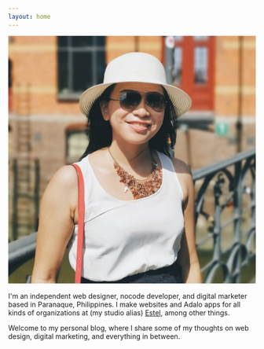 ```yaml
---
layout: home
---
```


<div class="hero-container">
        <div class="hero">
            <div class="left">
            <img src="/assets/CrystalCamarao.jpeg" class="picture">
            </div>
            <div class="right">
                <p>I'm an independent web designer, nocode developer, and digital marketer based in Paranaque, Philippines. I make websites and Adalo apps for all kinds of organizations at (my studio alias) <a href="https://estel.design" target="_blank">Estel</a>, among other things. </p>
                <p>Welcome to my personal blog, where I share some of my thoughts on web design, digital marketing, and everything in between.</p>
            </div>
        </div>
    </div>